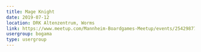 ```yaml
---
title: Mage Knight
date: 2019-07-12
location: DRK Altenzentrum, Worms
link: https://www.meetup.com/Mannheim-Boardgames-Meetup/events/254298774/
usergroup: bogama
type: usergroup
---
```

